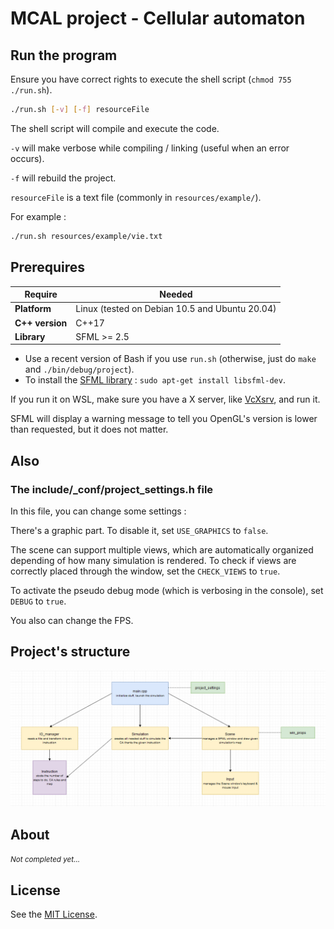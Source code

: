 # MCAL project - Cellular automaton

## Run the program

Ensure you have correct rights to execute the shell script (`chmod 755 ./run.sh`).

```sh
./run.sh [-v] [-f] resourceFile
```

The shell script will compile and execute the code.

`-v` will make verbose while compiling / linking (useful when an error occurs).

`-f` will rebuild the project.

`resourceFile` is a text file (commonly in `resources/example/`).

For example :

```sh
./run.sh resources/example/vie.txt
```

## Prerequires

Require | Needed
------- | -------
**Platform** | Linux (tested on Debian 10.5 and Ubuntu 20.04)
**C++ version** | C++17
**Library** | SFML >= 2.5


* Use a recent version of Bash if you use `run.sh` (otherwise, just do `make` and `./bin/debug/project`).
* To install the [SFML library](https://www.sfml-dev.org/) : `sudo apt-get install libsfml-dev`.

If you run it on WSL, make sure you have a X server, like [VcXsrv](https://sourceforge.net/projects/vcxsrv/), and run it.

SFML will display a warning message to tell you OpenGL's version is lower than requested, but it does not matter.


## Also

### The include/_conf/project_settings.h file

In this file, you can change some settings :

There's a graphic part. To disable it, set `USE_GRAPHICS` to `false`.

The scene can support multiple views, which are automatically organized depending of how many simulation is rendered. To check if views are correctly placed through the window, set the `CHECK_VIEWS` to `true`.

To activate the pseudo debug mode (which is verbosing in the console), set `DEBUG` to `true`.

You also can change the FPS.


## Project's structure

![project's structure image](./resources/project_structure.png)


## About

<small><i>Not completed yet...</i></small>


## License

See the [MIT License](https://github.com/NoxFly/MCAL-project/blob/master/LICENSE).
